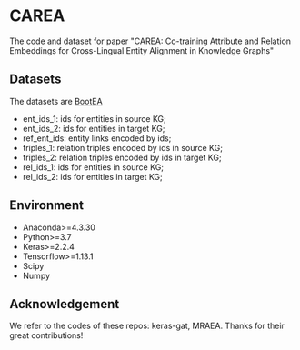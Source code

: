 # CAREA
The code and dataset for paper "CAREA: Co-training Attribute and Relation Embeddings for Cross-Lingual Entity Alignment in Knowledge Graphs"

## Datasets

The datasets are [BootEA](https://github.com/nju-websoft/BootEA)

* ent_ids_1: ids for entities in source KG;
* ent_ids_2: ids for entities in target KG;
* ref_ent_ids: entity links encoded by ids;
* triples_1: relation triples encoded by ids in source KG;
* triples_2: relation triples encoded by ids in target KG;
* rel_ids_1: ids for entities in source KG;
* rel_ids_2: ids for entities in target KG;

## Environment

* Anaconda>=4.3.30
* Python>=3.7
* Keras>=2.2.4
* Tensorflow>=1.13.1
* Scipy
* Numpy

## Acknowledgement

We refer to the codes of these repos: keras-gat, MRAEA. Thanks for their great contributions!
